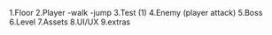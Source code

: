 1.Floor
2.Player
    -walk
    -jump
3.Test (1)
4.Enemy (player attack)
5.Boss
6.Level
7.Assets
8.UI/UX
9.extras
